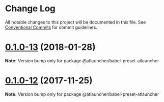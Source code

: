 # Change Log

All notable changes to this project will be documented in this file.
See [Conventional Commits](https://conventionalcommits.org) for commit guidelines.

<a name="0.1.0-13"></a>
# [0.1.0-13](https://github.com/ATLauncher/style-guide/compare/@atlauncher/babel-preset-atlauncher@0.1.0-12...@atlauncher/babel-preset-atlauncher@0.1.0-13) (2018-01-28)




**Note:** Version bump only for package @atlauncher/babel-preset-atlauncher

<a name="0.1.0-12"></a>
# [0.1.0-12](https://github.com/ATLauncher/style-guide/compare/@atlauncher/babel-preset-atlauncher@0.1.0-11...@atlauncher/babel-preset-atlauncher@0.1.0-12) (2017-11-25)




**Note:** Version bump only for package @atlauncher/babel-preset-atlauncher
